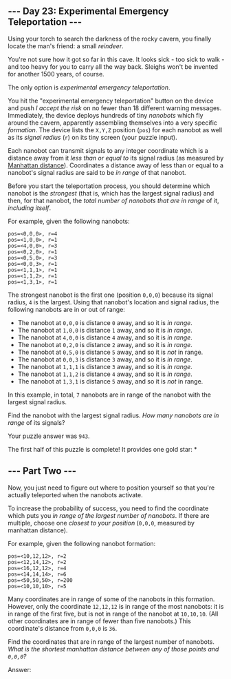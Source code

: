 --- Day 23: Experimental Emergency Teleportation ---
----------------------------------------------------

Using your torch to search the darkness of the rocky cavern, you finally
locate the man's friend: a small *reindeer*.

You're not sure how it got so far in this cave. It looks sick - too sick
to walk - and too heavy for you to carry all the way back. Sleighs won't
be invented for another 1500 years, of course.

The only option is *experimental emergency teleportation*.

You hit the "experimental emergency teleportation" button on the device
and push *I accept the risk* on no fewer than 18 different warning
messages. Immediately, the device deploys hundreds of tiny *nanobots*
which fly around the cavern, apparently assembling themselves into a
very specific *formation*. The device lists the `X,Y,Z` position (`pos`)
for each nanobot as well as its *signal radius* (`r`) on its tiny screen
(your puzzle input).

Each nanobot can transmit signals to any integer coordinate which is a
distance away from it *less than or equal to* its signal radius (as
measured by [Manhattan distance]). Coordinates a distance away of less
than or equal to a nanobot's signal radius are said to be *in range* of
that nanobot.

Before you start the teleportation process, you should determine which
nanobot is the *strongest* (that is, which has the largest signal
radius) and then, for that nanobot, the *total number of nanobots that
are in range* of it, *including itself*.

For example, given the following nanobots:

    pos=<0,0,0>, r=4
    pos=<1,0,0>, r=1
    pos=<4,0,0>, r=3
    pos=<0,2,0>, r=1
    pos=<0,5,0>, r=3
    pos=<0,0,3>, r=1
    pos=<1,1,1>, r=1
    pos=<1,1,2>, r=1
    pos=<1,3,1>, r=1

The strongest nanobot is the first one (position `0,0,0`) because its
signal radius, `4` is the largest. Using that nanobot's location and
signal radius, the following nanobots are in or out of range:

-   The nanobot at `0,0,0` is distance `0` away, and so it is *in
    range*.
-   The nanobot at `1,0,0` is distance `1` away, and so it is *in
    range*.
-   The nanobot at `4,0,0` is distance `4` away, and so it is *in
    range*.
-   The nanobot at `0,2,0` is distance `2` away, and so it is *in
    range*.
-   The nanobot at `0,5,0` is distance `5` away, and so it is *not* in
    range.
-   The nanobot at `0,0,3` is distance `3` away, and so it is *in
    range*.
-   The nanobot at `1,1,1` is distance `3` away, and so it is *in
    range*.
-   The nanobot at `1,1,2` is distance `4` away, and so it is *in
    range*.
-   The nanobot at `1,3,1` is distance `5` away, and so it is *not* in
    range.

In this example, in total, `7` nanobots are in range of the nanobot with
the largest signal radius.

Find the nanobot with the largest signal radius. *How many nanobots are
in range* of its signals?

Your puzzle answer was `943`.

The first half of this puzzle is complete! It provides one gold star: \*

--- Part Two ---
----------------

Now, you just need to figure out where to position yourself so that
you're actually teleported when the nanobots activate.

To increase the probability of success, you need to find the coordinate
which puts you *in range of the largest number of nanobots*. If there
are multiple, choose one *closest to your position* (`0,0,0`, measured
by manhattan distance).

For example, given the following nanobot formation:

    pos=<10,12,12>, r=2
    pos=<12,14,12>, r=2
    pos=<16,12,12>, r=4
    pos=<14,14,14>, r=6
    pos=<50,50,50>, r=200
    pos=<10,10,10>, r=5

Many coordinates are in range of some of the nanobots in this formation.
However, only the coordinate `12,12,12` is in range of the most
nanobots: it is in range of the first five, but is not in range of the
nanobot at `10,10,10`. (All other coordinates are in range of fewer than
five nanobots.) This coordinate's distance from `0,0,0` is `36`.

Find the coordinates that are in range of the largest number of
nanobots. *What is the shortest manhattan distance between any of those
points and `0,0,0`?*

Answer:

  [Manhattan distance]: https://en.wikipedia.org/wiki/Taxicab_geometry
